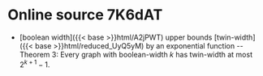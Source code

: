 # Online source 7K6dAT

* [boolean width]({{< base >}}html/A2jPWT) upper bounds [twin-width]({{< base >}}html/reduced_UyQ5yM) by an exponential function -- Theorem 3: Every graph with boolean-width $k$ has twin-width at most $2^{k+1}-1$.